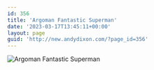 ```yaml
---
id: 356
title: 'Argoman Fantastic Superman'
date: '2023-03-17T13:45:11+00:00'
layout: page
guid: 'http://new.andydixon.com/?page_id=356'
---
```


![Argoman Fantastic Superman](https://i0.wp.com/assets.g8x2.ldn.idrivee2-23.com/posters/Argoman%20Fantastic%20Superman%2001.jpg?w=1200&ssl=1 "Argoman Fantastic Superman")